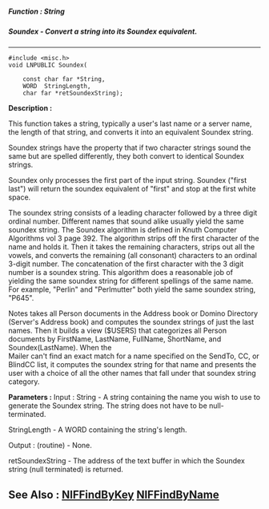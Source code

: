 ##### Function : String
##### Soundex - Convert a string into its Soundex equivalent.
---
```
#include <misc.h>
void LNPUBLIC Soundex(

	const char far *String,
	WORD  StringLength,
	char far *retSoundexString);
```
**Description :**

This function takes a string, typically a user's last name or a server name, 
the length of that string, and converts it into an equivalent Soundex string.

Soundex strings have the property that if two character strings sound the same 
but are spelled differently, they both convert to identical Soundex strings.  

Soundex only processes the first part of the input string. Soundex ("first 
last") will return the soundex equivalent of "first" and stop at the first 
white space. 

The soundex string consists of a leading character followed by a three digit 
ordinal number.  Different names that sound alike usually yield the same 
soundex string.  The Soundex algorithm is defined in Knuth Computer Algorithms 
vol 3 page 392.  The algorithm strips off the first character of the name and 
holds it.  Then it takes the remaining characters, strips out all the vowels, 
and converts the remaining (all consonant) characters to an ordinal 3-digit 
number.  The concatenation of the first character with the 3 digit number is a 
soundex string.  This algorithm does a reasonable job of yielding the same 
soundex string for different spellings of the same name.  For example, "Perlin" 
and "Perlmutter" both yield the same soundex string, "P645".

Notes takes all Person documents in the Address book or Domino Directory 
(Server's Address book) and computes the soundex strings of just the last 
names. Then it builds a view ($USERS) that categorizes all Person documents by 
FirstName, LastName, FullName, ShortName, and Soundex(LastName).  When the  
Mailer can't find an exact match for a name specified on the SendTo, CC, or 
BlindCC list, it computes the soundex string for that name and presents the 
user with a choice of all the other names that fall under that soundex string 
category.

**Parameters :**
Input :
String  -  A string containing the name you wish to use to generate the Soundex string.  The string does not have to be null-terminated.

StringLength  -  A WORD containing the string's length.

Output :
(routine)  -  None.


retSoundexString  -  The address of the text buffer in which the Soundex string (null terminated) is returned.


**See Also :**
[NIFFindByKey](/domino-c-api-docs/reference/Func/NIFFindByKey)
[NIFFindByName](/domino-c-api-docs/reference/Func/NIFFindByName)
---
